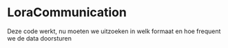 # LoraCommunication
Deze code werkt, nu moeten we uitzoeken in welk formaat en hoe frequent we de data doorsturen
